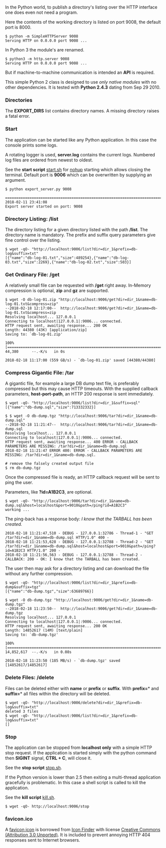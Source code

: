 In the Python world, to publish a directory's listing over the HTTP interface one does even not need a program.

Here the contents of the working directory is listed on port 9008, the default port is 8000.

```
$ python -m SimpleHTTPServer 9008
Serving HTTP on 0.0.0.0 port 9008 ...
```

In Python 3 the module's are renamed.

```
$ python3 -m http.server 9008
Serving HTTP on 0.0.0.0 port 9008 ...
```
But if machine-to-machine communication is intended an **API** is required.

This simple Python 2 class is designed to use *only native modules* with no other dependencies. It is tested with **Python 2.4.3** dating from Sep 29 2010.

### Directories

The **EXPORT_DIRS** list contains directory names. A missing directory raises a fatal error.

### Start

The application can be started like any Python application. In this case the console prints some logs.

A rotating logger is used, **server.log** contains the current logs. Numbered log files are ordered from newest to oldest.

See the **start script** [start.sh](./start.sh) for [nohup](https://en.wikipedia.org/wiki/Nohup) starting which allows closing the terminal. Default port is **9006** which can be overwritten by supplying an argument.

```
$ python export_server.py 9008

================================================================================
2018-02-11 23:41:08
Export server started on port: 9008
```

### Directory Listing: /list

The directory listing for a given directory listed with the path **/list**. The directory name is mandatory. The prefix and suffix query parameters give fine control over the listing.

```
$ wget -qO- "http://localhost:9006/list?dir=dir_1&prefix=db-log&suffix=txt"
[{"name":"db-log-01.txt","size":489254},{"name":"db-log-03.txt","size":2269},{"name":"db-log-02.txt","size":503}]

```

### Get Ordinary File: /get

A relatively small file can be requested with **/get** right away. In-Memory compression is optional, **zip** and **gz** are supported.

```
$ wget -O db-log-01.zip "http://localhost:9006/get?dir=dir_1&name=db-log-01.txt&compress=zip"
--2018-02-18 12:17:00--  http://localhost:9006/get?dir=dir_1&name=db-log-01.txt&compress=zip
Resolving localhost... 127.0.0.1
Connecting to localhost|127.0.0.1|:9006... connected.
HTTP request sent, awaiting response... 200 OK
Length: 44380 (43K) [application/zip]
Saving to: `db-log-01.zip'

100%[=====================================================================================>] 44,380      --.-K/s   in 0s

2018-02-18 11:17:00 (559 GB/s) - `db-log-01.zip' saved [44380/44380]

```

### Compress Gigantic File: /tar

A gigantic file, for example a large DB dump text file, is preferably compressed but this may cause HTTP timeouts. With the supplied callback parameters, **host-port-path**, an HTTP 200 response is sent immediately.

```
$ wget -qO- "http://localhost:9006/list?dir=dir_1&suffix=sql"
[{"name":"db-dump.sql","size":713332332}]

$ $ wget -O db-dump.tgz "http://localhost:9006/tar?dir=dir_1&name=db-dump.sql"
--2018-02-18 11:21:47--  http://localhost:9006/tar?dir=dir_1&name=db-dump.sql
Resolving localhost... 127.0.0.1
Connecting to localhost|127.0.0.1|:9006... connected.
HTTP request sent, awaiting response... 400 ERROR - CALLBACK PARAMETERS ARE MISSING: /tar?dir=dir_1&name=db-dump.sql
2018-02-18 11:21:47 ERROR 400: ERROR - CALLBACK PARAMETERS ARE MISSING: /tar?dir=dir_1&name=db-dump.sql.

# remove the falsely created output file
$ rm db-dump.tgz

```

Once the compressed file is ready, an HTTP callback request will be sent to ping the user.

Parameters, like **?id=A1B2C3**, are optional.

```
$ wget -qO- "http://localhost:9006/tar?dir=dir_1&name=db-dump.sql&host=localhost&port=9010&path=/ping?id=A1B2C3"
working ...

```

The ping-back has a response body: *I know that the TARBALL has been created.*

```
2018-02-18 11:21:47,510 - DEBUG - 127.0.0.1:32786 - Thread-1 - "GET /tar?dir=dir_1&name=db-dump.sql HTTP/1.0" 400 -
2018-02-18 11:21:53,628 - DEBUG - 127.0.0.1:32788 - Thread-2 - "GET /tar?dir=dir_1&name=db-dump.sql&host=localhost&port=9010&path=/ping?id=A1B2C3 HTTP/1.0" 200 -
2018-02-18 11:21:56,563 - DEBUG - 127.0.0.1:32788 - Thread-2 - CALLBACK: 200 - OK: I know that the TARBALL has been created.

```

The user then may ask for a directory listing and can download the file without any further compression.

```
$ wget -qO- "http://localhost:9006/list?dir=dir_1&prefix=db-dump&suffix=tgz"
[{"name":"db-dump.tgz","size":63689766}]

$ wget -O db-dump.tgz "http://localhost:9006/get?dir=dir_1&name=db-dump.tgz"
--2018-02-18 11:23:50--  http://localhost:9006/get?dir=dir_1&name=db-dump.tgz
Resolving localhost... 127.0.0.1
Connecting to localhost|127.0.0.1|:9006... connected.
HTTP request sent, awaiting response... 200 OK
Length: 14852617 (14M) [text/plain]
Saving to: `db-dump.tgz'

100%[=====================================================================================>] 14,852,617  --.-K/s   in 0.08s

2018-02-18 11:23:50 (185 MB/s) - `db-dump.tgz' saved [14852617/14852617]

```

### Delete Files: /delete

Files can be deleted either with **name** or **prefix** or **suffix**. With **prefix=*** and **suffix=*** all files within the directory will be deleted.

```
$ wget -qO- "http://localhost:9006/delete?dir=dir_1&prefix=db-log&suffix=txt"
deleted 3 files
$ wget -qO- "http://localhost:9006/list?dir=dir_1&prefix=db-log&suffix=txt"
[]
```

### Stop

The application can be stopped from **localhost only** with a simple HTTP stop request. If the application is started simply with the python command then **SIGINT** signal, **CTRL + C**, will close it.

See the **stop script** [stop.sh](./stop.sh).

If the Python version is lower than 2.5 then exiting a multi-thread application gracefully is problematic. In this case a shell script is called to kill the application.

See the **kill script** [kill.sh](./kill.sh).

```
$ wget -qO- http://localhost:9006/stop
```

### favicon.ico

A [favicon icon](https://en.wikipedia.org/wiki/Favicon.ico) is borrowed from [Icon Finder](https://www.iconfinder.com/icons/299060/folder_icon#size=128) with license [Creative Commons (Attribution 3.0 Unported)](http://creativecommons.org/licenses/by/3.0/). It is included to prevent annoying HTTP 404 responses sent to Internet browsers.
